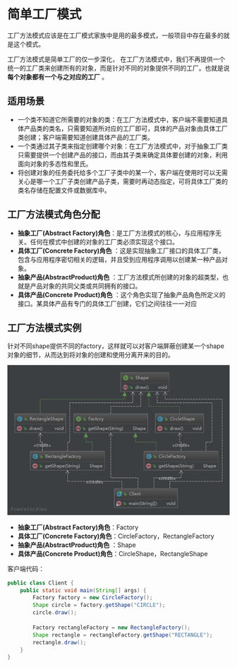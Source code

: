 # 简单工厂模式

工厂方法模式应该是在工厂模式家族中是用的最多模式，一般项目中存在最多的就是这个模式。

工厂方法模式是简单工厂的仅一步深化， 在工厂方法模式中，我们不再提供一个统一的工厂类来创建所有的对象，而是针对不同的对象提供不同的工厂。也就是说 **每个对象都有一个与之对应的工厂** 。

## 适用场景

- 一个类不知道它所需要的对象的类：在工厂方法模式中，客户端不需要知道具体产品类的类名，只需要知道所对应的工厂即可，具体的产品对象由具体工厂类创建；客户端需要知道创建具体产品的工厂类。
- 一个类通过其子类来指定创建哪个对象：在工厂方法模式中，对于抽象工厂类只需要提供一个创建产品的接口，而由其子类来确定具体要创建的对象，利用面向对象的多态性和里氏。
- 将创建对象的任务委托给多个工厂子类中的某一个，客户端在使用时可以无需关心是哪一个工厂子类创建产品子类，需要时再动态指定，可将具体工厂类的类名存储在配置文件或数据库中。

## 工厂方法模式角色分配

- **抽象工厂(Abstract Factory)角色**：是工厂方法模式的核心，与应用程序无关。任何在模式中创建的对象的工厂类必须实现这个接口。
- **具体工厂(Concrete Factory)角色** ：这是实现抽象工厂接口的具体工厂类，包含与应用程序密切相关的逻辑，并且受到应用程序调用以创建某一种产品对象。
- **抽象产品(AbstractProduct)角色** ：工厂方法模式所创建的对象的超类型，也就是产品对象的共同父类或共同拥有的接口。
- **具体产品(Concrete Product)角色** ：这个角色实现了抽象产品角色所定义的接口。某具体产品有专门的具体工厂创建，它们之间往往一一对应

## 工厂方法模式实例

针对不同shape提供不同的factory，这样就可以对客户端屏蔽创建某一个shape对象的细节，从而达到将对象的创建和使用分离开来的目的。

![factorymethod.png](https://github.com/Grootzz/design-pattern/blob/master/src/main/resources/img/creational/factorymethod.png?raw=true)

- **抽象工厂(Abstract Factory)角色**：Factory
- **具体工厂(Concrete Factory)角色**：CircleFactory，RectangleFactory
- **抽象产品(AbstractProduct)角色** ：Shape
- **具体产品(Concrete Product)角色**：CircleShape，RectangleShape

客户端代码：

```java
public class Client {
    public static void main(String[] args) {
        Factory factory = new CircleFactory();
        Shape circle = factory.getShape("CIRCLE");
        circle.draw();

        Factory rectangleFactory = new RectangleFactory();
        Shape rectangle = rectangleFactory.getShape("RECTANGLE");
        rectangle.draw();
    }
}
```

